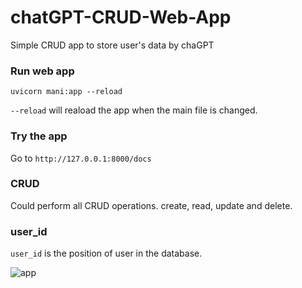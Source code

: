 # chatGPT-CRUD-Web-App
Simple CRUD app to store user's data by chaGPT

### Run web app
`uvicorn mani:app --reload`

`--reload` will reaload the app when the main file is changed.

### Try the app
Go to `http://127.0.0.1:8000/docs`

### CRUD
Could perform all CRUD operations.
create, read, update and delete.

### user_id
`user_id`  is the position of user in the database.

![app](https://user-images.githubusercontent.com/118856089/216486544-61a1ccc5-c0e3-4bcf-9a4a-1e1b4d84bc29.PNG)
